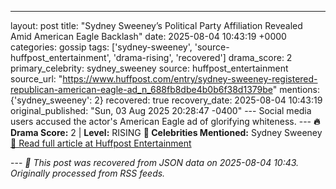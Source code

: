 ---

layout: post
title: "Sydney Sweeney’s Political Party Affiliation Revealed Amid American Eagle Backlash"
date: 2025-08-04 10:43:19 +0000
categories: gossip
tags: ['sydney-sweeney', 'source-huffpost_entertainment', 'drama-rising', 'recovered']
drama_score: 2
primary_celebrity: sydney_sweeney
source: huffpost_entertainment
source_url: "https://www.huffpost.com/entry/sydney-sweeney-registered-republican-american-eagle-ad_n_688fb8dbe4b0b6f38d1379be"
mentions: {'sydney_sweeney': 2} recovered: true recovery_date: 2025-08-04 10:43:19 original_published: "Sun, 03 Aug 2025 20:28:47 -0400" --- Social media users accused the actor's American Eagle ad of glorifying whiteness. --- **🔥 Drama Score:** 2 | **Level:** RISING **👑 Celebrities Mentioned:** Sydney Sweeney [📰 Read full article at Huffpost Entertainment](https://www.huffpost.com/entry/sydney-sweeney-registered-republican-american-eagle-ad_n_688fb8dbe4b0b6f38d1379be)

--- *🔄 This post was recovered from JSON data on 2025-08-04 10:43. Originally processed from RSS feeds.*